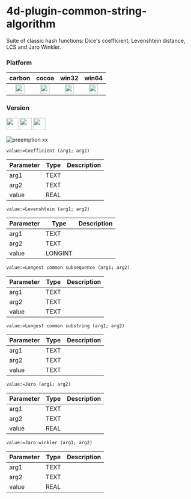 4d-plugin-common-string-algorithm
=================================

Suite of classic hash functions: Dice's coefficient, Levenshtein distance, LCS and Jaro Winkler.

### Platform

| carbon | cocoa | win32 | win64 |
|:------:|:-----:|:---------:|:---------:|
|<img src="https://cloud.githubusercontent.com/assets/1725068/22371562/1b091f0a-e4db-11e6-8458-8653954a7cce.png" width="24" height="24" />|<img src="https://cloud.githubusercontent.com/assets/1725068/22371562/1b091f0a-e4db-11e6-8458-8653954a7cce.png" width="24" height="24" />|<img src="https://cloud.githubusercontent.com/assets/1725068/22371562/1b091f0a-e4db-11e6-8458-8653954a7cce.png" width="24" height="24" />|<img src="https://cloud.githubusercontent.com/assets/1725068/22371562/1b091f0a-e4db-11e6-8458-8653954a7cce.png" width="24" height="24" />|

### Version

<img src="https://cloud.githubusercontent.com/assets/1725068/18940649/21945000-8645-11e6-86ed-4a0f800e5a73.png" width="32" height="32" /> <img src="https://cloud.githubusercontent.com/assets/1725068/18940648/2192ddba-8645-11e6-864d-6d5692d55717.png" width="32" height="32" /> <img src="https://user-images.githubusercontent.com/1725068/41266195-ddf767b2-6e30-11e8-9d6b-2adf6a9f57a5.png" width="32" height="32" />

![preemption xx](https://user-images.githubusercontent.com/1725068/41327179-4e839948-6efd-11e8-982b-a670d511e04f.png)

```
value:=Coefficient (arg1; arg2)
```

Parameter|Type|Description
------------|------|----
arg1|TEXT|
arg2|TEXT|
value|REAL|

```
value:=Levenshtein (arg1; arg2)
```

Parameter|Type|Description
------------|------|----
arg1|TEXT|
arg2|TEXT|
value|LONGINT|

```
value:=Longest common subsequence (arg1; arg2)
```

Parameter|Type|Description
------------|------|----
arg1|TEXT|
arg2|TEXT|
value|TEXT|

```
value:=Longest common substring (arg1; arg2)
```

Parameter|Type|Description
------------|------|----
arg1|TEXT|
arg2|TEXT|
value|TEXT|

```
value:=Jaro (arg1; arg2)
```

Parameter|Type|Description
------------|------|----
arg1|TEXT|
arg2|TEXT|
value|REAL|

```
value:=Jaro winkler (arg1; arg2)
```

Parameter|Type|Description
------------|------|----
arg1|TEXT|
arg2|TEXT|
value|REAL|

